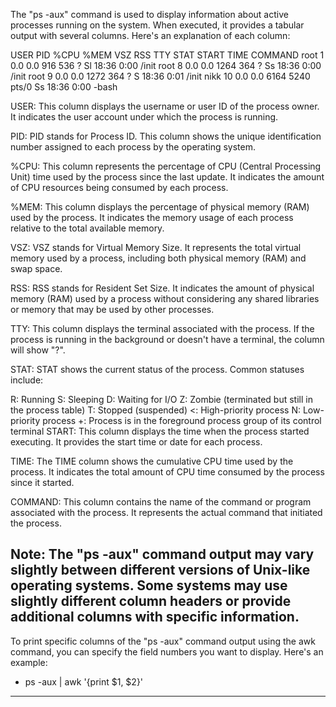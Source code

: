 The "ps -aux" command is used to display information about active processes running on the system. When executed, it provides a tabular output with several columns. Here's an explanation of each column:

USER       PID %CPU %MEM    VSZ   RSS TTY      STAT START   TIME COMMAND
root         1  0.0  0.0    916   536 ?        Sl   18:36   0:00 /init
root         8  0.0  0.0   1264   364 ?        Ss   18:36   0:00 /init
root         9  0.0  0.0   1272   364 ?        S    18:36   0:01 /init
nikk        10  0.0  0.0   6164  5240 pts/0    Ss   18:36   0:00 -bash

USER: This column displays the username or user ID of the process owner. It indicates the user account under which the process is running.

PID: PID stands for Process ID. This column shows the unique identification number assigned to each process by the operating system.

%CPU: This column represents the percentage of CPU (Central Processing Unit) time used by the process since the last update. It indicates the amount of CPU resources being consumed by each process.

%MEM: This column displays the percentage of physical memory (RAM) used by the process. It indicates the memory usage of each process relative to the total available memory.

VSZ: VSZ stands for Virtual Memory Size. It represents the total virtual memory used by a process, including both physical memory (RAM) and swap space.

RSS: RSS stands for Resident Set Size. It indicates the amount of physical memory (RAM) used by a process without considering any shared libraries or memory that may be used by other processes.

TTY: This column displays the terminal associated with the process. If the process is running in the background or doesn't have a terminal, the column will show "?".

STAT: STAT shows the current status of the process. Common statuses include:

R: Running
S: Sleeping
D: Waiting for I/O
Z: Zombie (terminated but still in the process table)
T: Stopped (suspended)
<: High-priority process
N: Low-priority process
+: Process is in the foreground process group of its control terminal
START: This column displays the time when the process started executing. It provides the start time or date for each process.

TIME: The TIME column shows the cumulative CPU time used by the process. It indicates the total amount of CPU time consumed by the process since it started.

COMMAND: This column contains the name of the command or program associated with the process. It represents the actual command that initiated the process.

Note: The "ps -aux" command output may vary slightly between different versions of Unix-like operating systems. Some systems may use slightly different column headers or provide additional columns with specific information.
--------------------------------------

To print specific columns of the "ps -aux" command output using the awk command, you can specify the field numbers you want to display. Here's an example:
- ps -aux | awk '{print $1, $2}'

--------------------------------------
 
